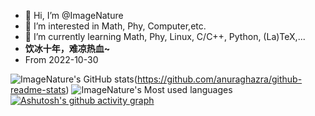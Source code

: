 - 👋 Hi, I’m @ImageNature
- 👀 I’m interested in Math, Phy, Computer,etc.
- 🌱 I’m currently learning Math, Phy, Linux, C/C++, Python, (La)TeX,...
- **饮冰十年，难凉热血~**
- From 2022-10-30
<!---
ImageNature/ImageNature is a ✨ special ✨ repository because its `README.md` (this file) appears on your GitHub profile.
You can click the Preview link to take a look at your changes.

- 💞️ I’m looking to collaborate on ...
- 📫 How to reach me ...
--->
![ImageNature's GitHub stats](https://github-readme-stats.vercel.app/api?username=ImageNature&show_icons=true&theme=Gradient)(https://github.com/anuraghazra/github-readme-stats)
![ImageNature's Most used languages](https://github-readme-stats.vercel.app/api/top-langs/?username=ImageNature&layout=compact&hide_border=true&langs_count=10)
[![Ashutosh's github activity graph](https://github-readme-activity-graph.vercel.app/graph?username=ImageNature&theme=dracula)](https://github.com/ashutosh00710/github-readme-activity-graph)

